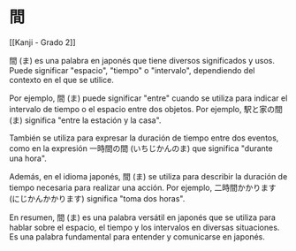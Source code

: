 # 間

[[Kanji - Grado 2]]

間 (ま) es una palabra en japonés que tiene diversos significados y usos. Puede significar "espacio", "tiempo" o "intervalo", dependiendo del contexto en el que se utilice. 

Por ejemplo, 間 (ま) puede significar "entre" cuando se utiliza para indicar el intervalo de tiempo o el espacio entre dos objetos. Por ejemplo, 駅と家の間 (ま) significa "entre la estación y la casa". 

También se utiliza para expresar la duración de tiempo entre dos eventos, como en la expresión 一時間の間 (いちじかんのま) que significa "durante una hora".

Además, en el idioma japonés, 間 (ま) se utiliza para describir la duración de tiempo necesaria para realizar una acción. Por ejemplo, 二時間かかります (にじかんかかります) significa "toma dos horas".

En resumen, 間 (ま) es una palabra versátil en japonés que se utiliza para hablar sobre el espacio, el tiempo y los intervalos en diversas situaciones. Es una palabra fundamental para entender y comunicarse en japonés.
